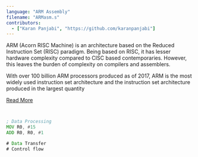 ```yaml
---
language: "ARM Assembly"
filename: "ARMasm.s"
contributors:
  - ["Karan Panjabi", "https://github.com/karanpanjabi"]
---
```


<!-- Info about ARM and ARM assembly. -->
ARM (Acorn RISC Machine) is an architecture based on the Reduced Instruction Set (RISC) paradigm. Being based on RISC, it has lesser hardware complexity compared to CISC based contemporaries. However, this leaves the burden of complexity on compilers and assemblers.

With over 100 billion ARM processors produced as of 2017, ARM is the most widely used instruction set architecture and the instruction set architecture produced in the largest quantity

[Read More](https://en.wikipedia.org/wiki/ARM_architecture)

<!-- TODO: Add info about the three types of instructions -->

<!-- TODO: Add some sample programs with those instructions -->

<!-- TODO: Add info on how to get the programs up and running -->

```asm


; Data Processing
MOV R0, #15
ADD R0, R0, #1

# Data Transfer
# Control flow

```